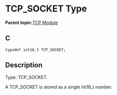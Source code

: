# TCP\_SOCKET Type

**Parent topic:**[TCP Module](GUID-9461917B-27CE-44ED-80DB-67D963896E8F.md)

## C

```
typedef int16_t TCP_SOCKET;
```

## Description

Type: TCP\_SOCKET.

A TCP\_SOCKET is stored as a single int16\_t number.

